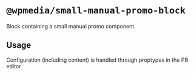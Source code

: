 # `@wpmedia/small-manual-promo-block`

Block containing a small manual promo component.

## Usage

Configuration (including content) is handled through proptypes in the PB editor
